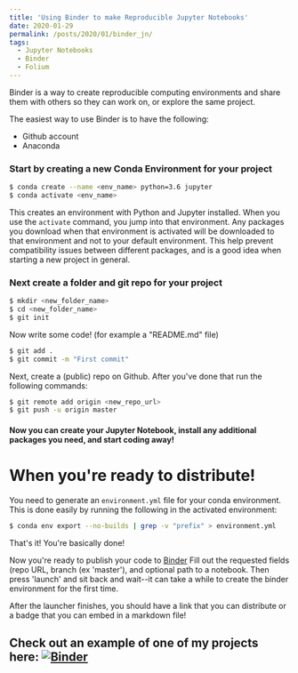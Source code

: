 ```yaml
---
title: 'Using Binder to make Reproducible Jupyter Notebooks'
date: 2020-01-29
permalink: /posts/2020/01/binder_jn/
tags:
  - Jupyter Notebooks
  - Binder
  - Folium
---
```


Binder is a way to create reproducible computing environments and share them with others so they can work on, or explore the same project.

The easiest way to use Binder is to have the following: 

* Github account
* Anaconda


### Start by creating a new Conda Environment for your project

```bash
$ conda create --name <env_name> python=3.6 jupyter
$ conda activate <env_name>
```

This creates an environment with Python and Jupyter installed. When you use the `activate` command, you jump into that
environment. Any packages you download when that environment is activated will be downloaded to that environment and not to your default environment.
This help prevent compatibility issues between different packages, and is a good idea when starting a new project in general.

### Next create a folder and git repo for your project
```bash
$ mkdir <new_folder_name>
$ cd <new_folder_name>
$ git init
```
Now write some code! (for example a "README.md" file)


```bash
$ git add .
$ git commit -m "First commit"
```
Next, create a (public) repo on Github. After you've done that run the following commands:

```bash
$ git remote add origin <new_repo_url>
$ git push -u origin master
```

#### Now you can create your Jupyter Notebook, install any additional packages you need, and start coding away!

# When you're ready to distribute!
You need to generate an `environment.yml` file for your conda environment. This is done easily by running the following in the activated environment:

```bash
$ conda env export --no-builds | grep -v "prefix" > environment.yml
```
That's it! You're basically done!


Now you're ready to publish your code to <a href = "https://mybinder.org"> Binder</a>
Fill out the requested fields (repo URL, branch (ex 'master'), and optional path to a notebook. Then press 'launch' and sit back and wait--it can take a while to create the binder environment for the first time. 


After the launcher finishes, you should have a link that you can distribute or a badge that you can embed in a markdown file!


Check out an example of one of my projects here:
[![Binder](https://mybinder.org/badge_logo.svg)](https://mybinder.org/v2/gh/reyannlarkey/binder_test/master?filepath=main.ipynb)
------
